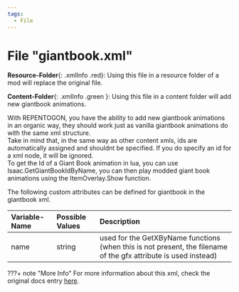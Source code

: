 ```yaml
---
tags:
  - File
---
```

# File "giantbook.xml"

**Resource-Folder**{: .xmlInfo .red}: Using this file in a resource folder of a mod will replace the original file.

**Content-Folder**{: .xmlInfo .green }: Using this file in a content folder will add new giantbook animations.

With REPENTOGON, you have the ability to add new giantbook animations in an organic way, they should work just as vanilla giantbook animations do with the same xml structure.   
Take in mind that, in the same way as other content xmls, ids are automatically assigned and shouldnt be specified. If you do specify an id for a xml node, it will be ignored.    
To get the Id of a Giant Book animation in lua, you can use Isaac.GetGiantBookIdByName, you can then play modded giant book animations using the ItemOverlay.Show function.

The following custom attributes can be defined for giantbook in the giantbook xml.

| Variable-Name | Possible Values | Description |
|:--|:--|:--|
|name|string|used for the GetXByName functions (when this is not present, the filename of the gfx attribute is used instead)|

???+ note "More Info"
    For more information about this xml, check the original docs entry [here](https://wofsauge.github.io/IsaacDocs/rep/xml/giantbook.html).